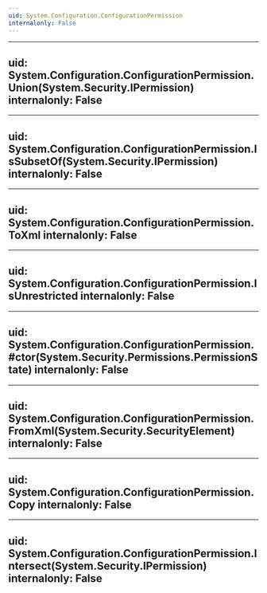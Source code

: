 ```yaml
---
uid: System.Configuration.ConfigurationPermission
internalonly: False
---
```


---
uid: System.Configuration.ConfigurationPermission.Union(System.Security.IPermission)
internalonly: False
---

---
uid: System.Configuration.ConfigurationPermission.IsSubsetOf(System.Security.IPermission)
internalonly: False
---

---
uid: System.Configuration.ConfigurationPermission.ToXml
internalonly: False
---

---
uid: System.Configuration.ConfigurationPermission.IsUnrestricted
internalonly: False
---

---
uid: System.Configuration.ConfigurationPermission.#ctor(System.Security.Permissions.PermissionState)
internalonly: False
---

---
uid: System.Configuration.ConfigurationPermission.FromXml(System.Security.SecurityElement)
internalonly: False
---

---
uid: System.Configuration.ConfigurationPermission.Copy
internalonly: False
---

---
uid: System.Configuration.ConfigurationPermission.Intersect(System.Security.IPermission)
internalonly: False
---
